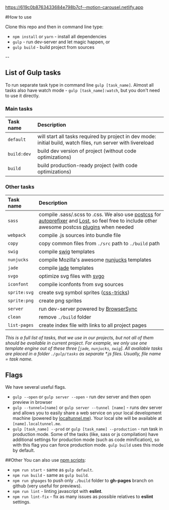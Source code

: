 https://619c0b8763433684e798b7cf--motion-carousel.netlify.app

#How to use

Clone this repo and then in command line type:

- `npm install` or `yarn` - install all dependencies
- `gulp` - run dev-server and let magic happen, or
- `gulp build` - build project from sources

--

## List of Gulp tasks

To run separate task type in command line `gulp [task_name]`.
Almost all tasks also have watch mode - `gulp [task_name]:watch`, but you don't need to use it directly.

### Main tasks

| Task name   | Description                                                                                                  |
| :---------- | :----------------------------------------------------------------------------------------------------------- |
| `default`   | will start all tasks required by project in dev mode: initial build, watch files, run server with livereload |
| `build:dev` | build dev version of project (without code optimizations)                                                    |
| `build`     | build production-ready project (with code optimizations)                                                     |

### Other tasks

| Task name    | Description                                                                                                                                                                                                                                                                                                          |
| :----------- | :------------------------------------------------------------------------------------------------------------------------------------------------------------------------------------------------------------------------------------------------------------------------------------------------------------------- |
| `sass`       | compile .sass/.scss to .css. We also use [postcss](https://github.com/postcss/postcss) for [autoprefixer](https://github.com/postcss/autoprefixer) and [Lost](https://github.com/peterramsing/lost), so feel free to include other awesome postcss [plugins](https://github.com/postcss/postcss#plugins) when needed |
| `webpack`    | compile .js sources into bundle file                                                                                                                                                                                                                                                                                 |
| `copy`       | copy common files from `./src` path to `./build` path                                                                                                                                                                                                                                                                |
| `swig`       | compile [swig](http://paularmstrong.github.io/swig/) templates                                                                                                                                                                                                                                                       |
| `nunjucks`   | compile Mozilla's awesome [nunjucks](https://mozilla.github.io/nunjucks/) templates                                                                                                                                                                                                                                  |
| `jade`       | compile [jade](http://jade-lang.com/) templates                                                                                                                                                                                                                                                                      |
| `svgo`       | optimize svg files with [svgo](https://github.com/svg/svgo)                                                                                                                                                                                                                                                          |
| `iconfont`   | compile iconfonts from svg sources                                                                                                                                                                                                                                                                                   |
| `sprite:svg` | create svg symbol sprites ([css-tricks](https://css-tricks.com/svg-sprites-use-better-icon-fonts/))                                                                                                                                                                                                                  |
| `sprite:png` | create png sprites                                                                                                                                                                                                                                                                                                   |
| `server`     | run dev-server powered by [BrowserSync](https://www.browsersync.io/)                                                                                                                                                                                                                                                 |
| `clean`      | remove `./build` folder                                                                                                                                                                                                                                                                                              |
| `list-pages` | create index file with links to all project pages                                                                                                                                                                                                                                                                    |

_This is a full list of tasks, that we use in our projects, but not all of them should be available in current project. For example, we only use one template engine out of these three [`jade`, `nunjucks`, `swig`]. All available tasks are placed in a folder `./gulp/tasks` as separate \*.js files. Usually, file name = task name._

## Flags

We have several useful flags.

- `gulp --open` or `gulp server --open` - run dev server and then open preview in browser
- `gulp --tunnel=[name]` or `gulp server --tunnel [name]` - runs dev server and allows you to easily share a web service on your local development machine (powered by [localtunnel.me](https://localtunnel.me/)). Your local site will be available at `[name].localtunnel.me`.
- `gulp [task_name] --prod` or `gulp [task_name] --production` - run task in production mode. Some of the tasks (like, sass or js compilation) have additional settings for production mode (such as code minification), so with this flag you can force production mode. `gulp build` uses this mode by default.

##Other
You can also use [npm scripts](https://docs.npmjs.com/misc/scripts):

- `npm run start` - same as `gulp default`.
- `npm run build` - same as `gulp build`.
- `npm run ghpages` to push only `./build` folder to **gh-pages** branch on github (very useful for previews).
- `npm run lint` - linting javascript with **eslint**.
- `npm run lint-fix` - fix as many issues as possible relatives to **eslint** settings.
